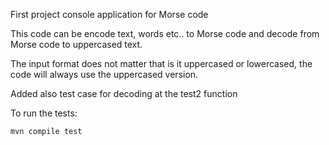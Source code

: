 

First project console application for Morse code

This code can be encode text, words etc.. to Morse code
and decode from Morse code to uppercased text.

The input format does not matter that is it uppercased or lowercased, the
code will always use the uppercased version.

Added also test case for decoding at the test2 function

To run the tests:
	
	mvn compile test




